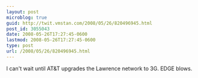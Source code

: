 ```yaml
---
layout: post
microblog: true
guid: http://twit.vmstan.com/2008/05/26/820496945.html
post_id: 3055043
date: 2008-05-26T17:27:45-0600
lastmod: 2008-05-26T17:27:45-0600
type: post
url: /2008/05/26/820496945.html
---
```

I can't wait until AT&T upgrades the Lawrence network to 3G. EDGE blows.
